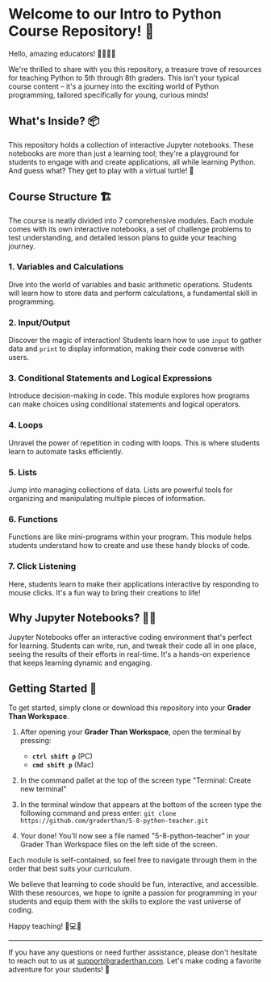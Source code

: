 # Welcome to our Intro to Python Course Repository! 🌟

Hello, amazing educators! 👩‍🏫👨‍🏫

We're thrilled to share with you this repository, a treasure trove of resources for teaching Python to 5th through 8th graders. This isn't your typical course content – it's a journey into the exciting world of Python programming, tailored specifically for young, curious minds!

## What's Inside? 📦

This repository holds a collection of interactive Jupyter notebooks. These notebooks are more than just a learning tool; they're a playground for students to engage with and create applications, all while learning Python. And guess what? They get to play with a virtual turtle! 🐢

## Course Structure 🏗️

The course is neatly divided into 7 comprehensive modules. Each module comes with its own interactive notebooks, a set of challenge problems to test understanding, and detailed lesson plans to guide your teaching journey.

### 1. **Variables and Calculations**
   Dive into the world of variables and basic arithmetic operations. Students will learn how to store data and perform calculations, a fundamental skill in programming.

### 2. **Input/Output**
   Discover the magic of interaction! Students learn how to use `input` to gather data and `print` to display information, making their code converse with users.

### 3. **Conditional Statements and Logical Expressions**
   Introduce decision-making in code. This module explores how programs can make choices using conditional statements and logical operators.

### 4. **Loops**
   Unravel the power of repetition in coding with loops. This is where students learn to automate tasks efficiently.

### 5. **Lists**
   Jump into managing collections of data. Lists are powerful tools for organizing and manipulating multiple pieces of information.

### 6. **Functions**
   Functions are like mini-programs within your program. This module helps students understand how to create and use these handy blocks of code.

### 7. **Click Listening**
   Here, students learn to make their applications interactive by responding to mouse clicks. It's a fun way to bring their creations to life!

## Why Jupyter Notebooks? 📘✨

Jupyter Notebooks offer an interactive coding environment that's perfect for learning. Students can write, run, and tweak their code all in one place, seeing the results of their efforts in real-time. It's a hands-on experience that keeps learning dynamic and engaging.

## Getting Started 🚀

To get started, simply clone or download this repository into your **Grader Than
Workspace**. 

1) After opening your **Grader Than Workspace**, open the terminal by pressing: 
   - **`ctrl shift p`** (PC) 
   - **`cmd shift p`** (Mac)

2) In the command pallet at the top of the screen type "Terminal: Create new terminal"
3) In the terminal window that appears at the bottom of the screen type the
   following command and press enter: `git clone
   https://github.com/graderthan/5-8-python-teacher.git`
4) Your done! You'll now see a file named "5-8-python-teacher" in your Grader
   Than Workspace files on the left side of the screen.

Each module is self-contained, so feel free to navigate through
them in the order that best suits your curriculum.

We believe that learning to code should be fun, interactive, and accessible. With these resources, we hope to ignite a passion for programming in your students and equip them with the skills to explore the vast universe of coding.

Happy teaching! 🍎💻🌈

---

If you have any questions or need further assistance, please don't hesitate to
reach out to us at [support@graderthan.com](support@graderthan.com]). Let's make
coding a favorite adventure for your students! 🌟 